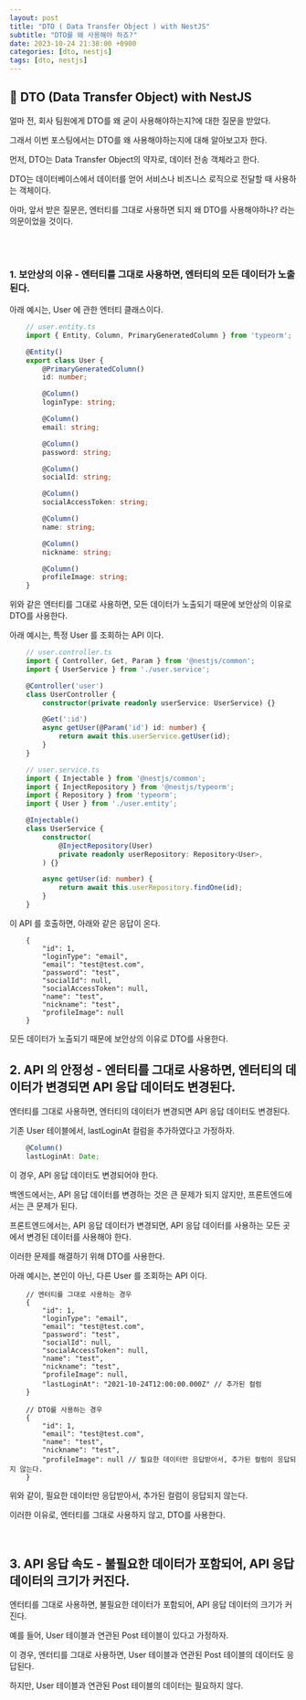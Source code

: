 ```yaml
---
layout: post
title: "DTO ( Data Transfer Object ) with NestJS"
subtitle: "DTO를 왜 사용해야 하죠?"
date: 2023-10-24 21:38:00 +0900
categories: [dto, nestjs]
tags: [dto, nestjs]
---
```

## 🚀 DTO (Data Transfer Object) with NestJS

얼마 전, 회사 팀원에게 DTO를 왜 굳이 사용해야하는지?에 대한 질문을 받았다.

그래서 이번 포스팅에서는 DTO를 왜 사용해야하는지에 대해 알아보고자 한다.

먼저, DTO는 Data Transfer Object의 약자로, 데이터 전송 객체라고 한다.

DTO는 데이터베이스에서 데이터를 얻어 서비스나 비즈니스 로직으로 전달할 때 사용하는 객체이다.

아마, 앞서 받은 질문은, 엔터티를 그대로 사용하면 되지 왜 DTO를 사용해야하나? 라는 의문이었을 것이다.

<br>
<br>

### 1. 보안상의 이유 - 엔터티를 그대로 사용하면, 엔터티의 모든 데이터가 노출된다.

아래 예시는, User 에 관한 엔터티 클래스이다.
```typescript
    // user.entity.ts
    import { Entity, Column, PrimaryGeneratedColumn } from 'typeorm';

    @Entity()
    export class User {
        @PrimaryGeneratedColumn()
        id: number;

        @Column()
        loginType: string;

        @Column()
        email: string;

        @Column()
        password: string;

        @Column()
        socialId: string;

        @Column()
        socialAccessToken: string;

        @Column()
        name: string;

        @Column()
        nickname: string;

        @Column()
        profileImage: string;
    }
```

위와 같은 엔터티를 그대로 사용하면, 모든 데이터가 노출되기 때문에 보안상의 이유로 DTO를 사용한다.

아래 예시는, 특정 User 를 조회하는 API 이다.

``` typescript
    // user.controller.ts
    import { Controller, Get, Param } from '@nestjs/common';
    import { UserService } from './user.service';

    @Controller('user')
    class UserController {
        constructor(private readonly userService: UserService) {}

        @Get(':id')
        async getUser(@Param('id') id: number) {
            return await this.userService.getUser(id);
        }
    }

    // user.service.ts
    import { Injectable } from '@nestjs/common';
    import { InjectRepository } from '@nestjs/typeorm';
    import { Repository } from 'typeorm';
    import { User } from './user.entity';

    @Injectable()
    class UserService {
        constructor(
            @InjectRepository(User)
            private readonly userRepository: Repository<User>,
        ) {}

        async getUser(id: number) {
            return await this.userRepository.findOne(id);
        }
    }
```

이 API 를 호출하면, 아래와 같은 응답이 온다.

```
    {
        "id": 1,
        "loginType": "email",
        "email": "test@test.com",
        "password": "test",
        "socialId": null,
        "socialAccessToken": null,
        "name": "test",
        "nickname": "test",
        "profileImage": null
    }
```

모든 데이터가 노출되기 때문에 보안상의 이유로 DTO를 사용한다.

## 2. API 의 안정성 - 엔터티를 그대로 사용하면, 엔터티의 데이터가 변경되면 API 응답 데이터도 변경된다.

엔터티를 그대로 사용하면, 엔터티의 데이터가 변경되면 API 응답 데이터도 변경된다.

기존 User 테이블에서, lastLoginAt 컬럼을 추가하였다고 가정하자.

``` typescript
    @Column()
    lastLoginAt: Date;
```

이 경우, API 응답 데이터도 변경되어야 한다.

백엔드에서는, API 응답 데이터를 변경하는 것은 큰 문제가 되지 않지만, 프론트엔드에서는 큰 문제가 된다.

프론트엔드에서는, API 응답 데이터가 변경되면, API 응답 데이터를 사용하는 모든 곳에서 변경된 데이터를 사용해야 한다.

이러한 문제를 해결하기 위해 DTO를 사용한다.

아래 예시는, 본인이 아닌, 다른 User 를 조회하는 API 이다.

```
    // 엔터티를 그대로 사용하는 경우
    {
        "id": 1,
        "loginType": "email",
        "email": "test@test.com",
        "password": "test",
        "socialId": null,
        "socialAccessToken": null,
        "name": "test",
        "nickname": "test",
        "profileImage": null,
        "lastLoginAt": "2021-10-24T12:00:00.000Z" // 추가된 컬럼
    }

    // DTO를 사용하는 경우
    {
        "id": 1,
        "email": "test@test.com",
        "name": "test",
        "nickname": "test",
        "profileImage": null // 필요한 데이터만 응답받아서, 추가된 컬럼이 응답되지 않는다.
    }
```
위와 같이, 필요한 데이터만 응답받아서, 추가된 컬럼이 응답되지 않는다.

이러한 이유로, 엔터티를 그대로 사용하지 않고, DTO를 사용한다.

<br>

## 3. API 응답 속도 - 불필요한 데이터가 포함되어, API 응답 데이터의 크기가 커진다.

엔터티를 그대로 사용하면, 불필요한 데이터가 포함되어, API 응답 데이터의 크기가 커진다.

예를 들어, User 테이블과 연관된 Post 테이블이 있다고 가정하자.

이 경우, 엔터티를 그대로 사용하면, User 테이블과 연관된 Post 테이블의 데이터도 응답된다.

하지만, User 테이블과 연관된 Post 테이블의 데이터는 필요하지 않다.


